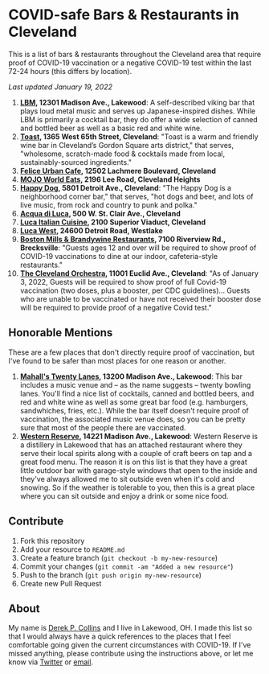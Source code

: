 # COVID-safe Bars & Restaurants in Cleveland

This is a list of bars & restaurants throughout the Cleveland area that require proof of COVID-19 vaccination or a negative COVID-19 test within the last 72-24 hours (this differs by location).

*Last updated January 19, 2022*

1. **[LBM](http://www.lbmbar.com/), 12301 Madison Ave., Lakewood**: A self-described viking bar that plays loud metal music and serves up Japanese-inspired dishes. While LBM is primarily a cocktail bar, they do offer a wide selection of canned and bottled beer as well as a basic red and white wine.
2. **[Toast](https://www.toastcleveland.com), 1365 West 65th Street, Cleveland**: "Toast is a warm and friendly wine bar in Cleveland’s Gordon Square arts district," that serves, "wholesome, scratch-made food & cocktails made from local, sustainably-sourced ingredients."
3. **[Felice Urban Cafe](http://feliceurbancafe.com/), 12502 Lachmere Boulevard, Cleveland**
4. **[MOJO World Eats](https://www.mojocle.com), 2196 Lee Road, Cleveland Heights**
5. **[Happy Dog](https://happydogcleveland.com), 5801 Detroit Ave., Cleveland**: "The Happy Dog is a neighborhood corner bar," that serves, "hot dogs and beer, and lots of live music, from rock and country to punk and polka."
6. **[Acqua di Luca](https://www.acquadiluca.com), 500 W. St. Clair Ave., Cleveland**
7. **[Luca Italian Cuisine](https://www.lucacleveland.com), 2100 Superior Viaduct, Cleveland**
8. **[Luca West](https://www.lucawest.com/), 24600 Detroit Road, Westlake**
9. **[Boston Mills &amp; Brandywine Restaurants](https://www.bmbw.com/explore-the-resort/during-your-stay/dining.aspx), 7100 Riverview Rd., Brecksville**: "Guests ages 12 and over will be required to show proof of COVID-19 vaccinations to dine at our indoor, cafeteria-style restaurants."
10. **[The Cleveland Orchestra](https://www.clevelandorchestra.com), 11001 Euclid Ave., Cleveland**: "As of January 3, 2022, Guests will be required to show proof of full Covid-19 vaccination (two doses, plus a booster, per CDC guidelines)... Guests who are unable to be vaccinated or have not received their booster dose will be required to provide proof of a negative Covid test."

## Honorable Mentions
These are a few places that don't directly require proof of vaccination, but I've found to be safer than most places for one reason or another.

1. **[Mahall's Twenty Lanes](http://mahalls20lanes.com/), 13200 Madison Ave., Lakewood**: This bar includes a music venue and – as the name suggests – twenty bowling lanes. You'll find a nice list of cocktails, canned and bottled beers, and red and white wine as well as some great bar food (e.g. hamburgers, sandwhiches, fries, etc.). While the bar itself doesn't require proof of vaccination, the associated music venue does, so you can be pretty sure that most of the people there are vaccinated.
2. **[Western Reserve](https://www.westernreservedistillers.com), 14221 Madison Ave., Lakewood**: Western Reserve is a distillery in Lakewood that has an attached restaurant where they serve their local spirits along with a couple of craft beers on tap and a great food menu. The reason it is on this list is that they have a great little outdoor bar with garage-style windows that open to the inside and they've always allowed me to sit outside even when it's cold and snowing. So if the weather is tolerable to you, then this is a great place where you can sit outside and enjoy a drink or some nice food.

## Contribute 
1. Fork this repository
2. Add your resource to `README.md`
5. Create a feature branch (`git checkout -b my-new-resource`)
6. Commit your changes (`git commit -am "Added a new resource"`)
7. Push to the branch (`git push origin my-new-resource`)
8. Create new Pull Request

## About
My name is [Derek P. Collins](https://derekpcollins.com/about) and I live in Lakewood, OH. I made this list so that I would always have a quick references to the places that I feel comfortable going given the current circumstances with COVID-19. If I've missed anything, please contribute using the instructions above, or let me know via [Twitter](https://twitter.com/derekpcollins) or [email](mailto:derekpcollins@me.com).